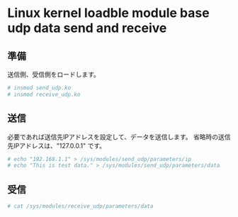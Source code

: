 # Linux kernel loadble module base udp data send and receive

## 準備

送信側、受信側をロードします。

```sh
# insmod send_udp.ko
# insmod receive_udp.ko
```

## 送信

必要であれば送信先IPアドレスを設定して、データを送信します。
省略時の送信先IPアドレスは、"127.0.0.1" です。

```sh
# echo "192.168.1.1" > /sys/modules/send_udp/parameters/ip
# echo "This is test data." > /sys/modules/send_udp/parameters/data
```

## 受信

```sh
# cat /sys/modules/receive_udp/parameters/data
```

